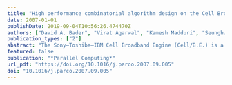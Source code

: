 ```yaml
---
title: "High performance combinatorial algorithm design on the Cell Broadband Engine processor"
date: 2007-01-01
publishDate: 2019-09-04T10:56:26.474470Z
authors: ["David A. Bader", "Virat Agarwal", "Kamesh Madduri", "Seunghwa Kang"]
publication_types: ["2"]
abstract: "The Sony–Toshiba–IBM Cell Broadband Engine (Cell/B.E.) is a heterogeneous multicore architecture that consists of a traditional microprocessor (PPE) with eight SIMD co-processing units (SPEs) integrated on-chip. While the Cell/B.E. processor is architected for multimedia applications with regular processing requirements, we are interested in its performance on problems with non-uniform memory access patterns. In this article, we present two case studies to illustrate the design and implementation of parallel combinatorial algorithms on Cell/B.E.: we discuss list ranking, a fundamental kernel for graph problems, and zlib, a data compression and decompression library.  List ranking is a particularly challenging problem to parallelize on current cache-based and distributed memory architectures due to its low computational intensity and irregular memory access patterns. To tolerate memory latency on the Cell/B.E. processor, we decompose work into several independent tasks and coordinate computation using the novel idea of Software-Managed threads (SM-Threads). We apply this generic SPE work-partitioning technique to efficiently implement list ranking, and demonstrate substantial speedup in comparison to traditional cache-based microprocessors. For instance, on a 3.2 GHz IBM QS20 Cell/B.E. blade, for a random linked list of 1 million nodes, we achieve an overall speedup of 8.34 over a PPE-only implementation.  Our second case study, zlib, is a data compression/decompression library that is extensively used in both scientific as well as general purpose computing. The core kernels in the zlib library are the LZ77 longest subsequence matching algorithm and Huffman data encoding. We design efficient parallel algorithms for these combinatorial kernels, and exploit concurrency at multiple levels on the Cell/B.E. processor. We also present a Cell/B.E. optimized implementation of gzip, a popular file-compression application based on the zlib library. For our Cell/B.E. implementation of gzip, we achieve an average speedup of 2.9 in compression over current workstations."
featured: false
publication: "*Parallel Computing*"
url_pdf: "https://doi.org/10.1016/j.parco.2007.09.005"
doi: "10.1016/j.parco.2007.09.005"
---
```


